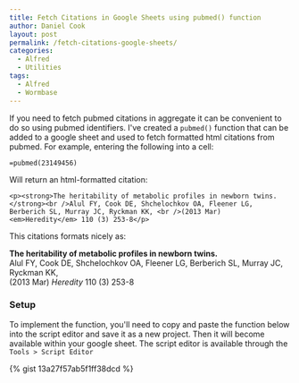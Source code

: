 ```yaml
---
title: Fetch Citations in Google Sheets using pubmed() function
author: Daniel Cook
layout: post
permalink: /fetch-citations-google-sheets/
categories:
  - Alfred
  - Utilities
tags:
  - Alfred
  - Wormbase
---
```


If you need to fetch pubmed citations in aggregate it can be convenient to do so using pubmed identifiers. I've created a `pubmed()` function that can be added to a google sheet and used to fetch formatted html citations from pubmed. For example, entering the following into a cell:

```
=pubmed(23149456)
```

Will return an html-formatted citation:

```
<p><strong>The heritability of metabolic profiles in newborn twins.</strong><br />Alul FY, Cook DE, Shchelochkov OA, Fleener LG, Berberich SL, Murray JC, Ryckman KK, <br />(2013 Mar) <em>Heredity</em> 110 (3) 253-8</p>
```

This citations formats nicely as:

<div class="panel panel-default">
  <div class="panel-body">
<p><strong>The heritability of metabolic profiles in newborn twins.</strong><br />Alul FY, Cook DE, Shchelochkov OA, Fleener LG, Berberich SL, Murray JC, Ryckman KK, <br />(2013 Mar) <em>Heredity</em> 110 (3) 253-8</p>
</div>
</div>

### Setup

To implement the function, you'll need to copy and paste the function below into the script editor and save it as a new project. Then it will become available within your google sheet. The script editor is available through the `Tools > Script Editor`

{% gist 13a27f57ab5f1ff38dcd %}
